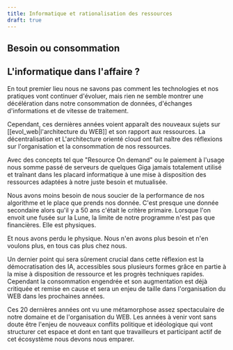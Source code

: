 ```yaml
---
title: Informatique et rationalisation des ressources
draft: true
---
```


## Besoin ou consommation

## L'informatique dans l'affaire ?

En tout premier lieu nous ne savons pas comment les technologies et nos pratiques vont continuer d'évoluer, mais rien ne semble montrer une décélération dans notre consommation de données, d'échanges d'informations et de vitesse de traitement.

Cependant, ces dernières années voient apparaît des nouveaux sujets sur [[evol_web|l'architecture du WEB]] et son rapport aux ressources. La décentralisation et L'architecture orienté cloud ont fait naître des réflexions sur l'organisation et la consommation de nos ressources.

Avec des concepts tel que "Resource On demand" ou le paiement à l'usage nous somme passé de serveurs de quelques Giga jamais totalement utilisé et traînant dans les placard informatique à une mise à disposition des ressources adaptées à notre juste besoin et mutualisée.

Nous avons moins besoin de nous soucier de la performance de nos algorithme et le place que prends nos donnée. C'est presque une donnée secondaire alors qu'il y a 50 ans c'était le critère primaire. Lorsque l'on envoit une fusée sur la Lune, la limite de notre programme n'est pas que financières. Elle est physiques.

Et nous avons perdu le physique. Nous n'en avons plus besoin et n'en voulons plus, en tous cas plus chez nous.

Un dernier point qui sera sûrement crucial dans cette réflexion est la démocratisation des IA, accessibles sous plusieurs formes grâce en partie à la mise à disposition de ressource et les progrès techniques rapides. Cependant la consommation engendrée et son augmentation est déjà critiquée et remise en cause et sera un enjeu de taille dans l'organisation du WEB dans les prochaines années.

Ces 20 dernières années ont vu une métamorphose assez spectaculaire de notre domaine et de l'organisation du WEB. Les années à venir vont sans doute être l'enjeu de nouveaux conflits politique et idéologique qui vont structurer cet espace et dont en tant que travailleurs et participant actif de cet écosystème nous devons nous emparer.
